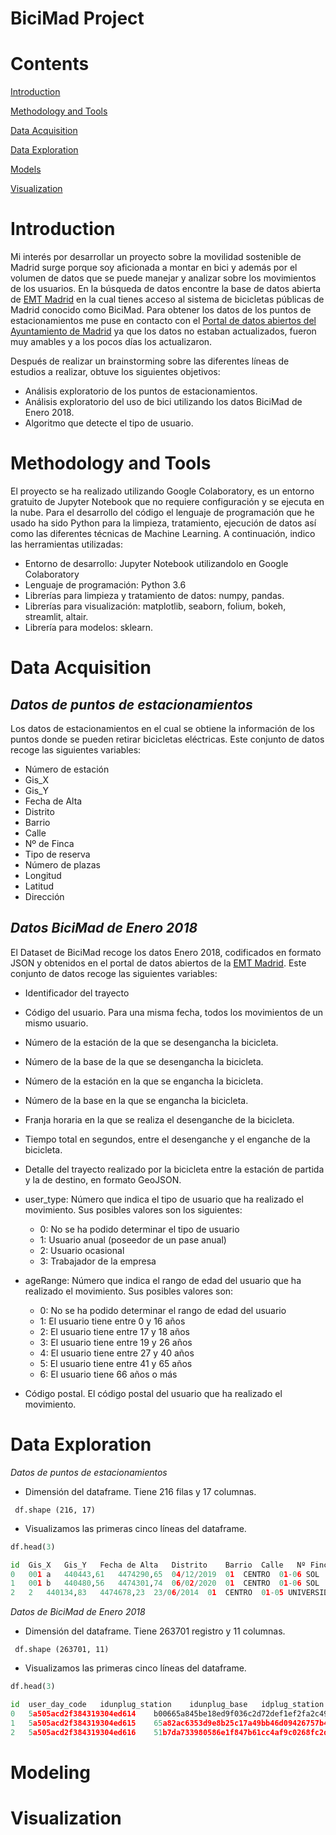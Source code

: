 # BiciMad Project

# Contents 

[Introduction](#introduction)

[Methodology and Tools](#Methodology-and-Tools)

[Data Acquisition](#Data-Acquisition)

[Data Exploration](#Data-Exploration)

[Models](#Models)

[Visualization](#Visualization)



# Introduction
Mi interés por desarrollar un proyecto sobre la movilidad sostenible de Madrid surge porque soy aficionada a montar en bici y además por el volumen de datos que se puede manejar y analizar sobre los movimientos de los usuarios. En la búsqueda de datos encontre la base de datos abierta de [EMT Madrid](https://opendata.emtmadrid.es/Datos-estaticos/Datos-generales-(1)) en la cual tienes acceso al sistema de bicicletas públicas de Madrid conocido como BiciMad. Para obtener los datos de los puntos de estacionamientos me puse en contacto con el [Portal de datos abiertos del Ayuntamiento de Madrid](https://datos.madrid.es/sites/v/index.jsp?vgnextoid=e9b2a4059b4b7410VgnVCM2000000c205a0aRCRD&vgnextchannel=374512b9ace9f310VgnVCM100000171f5a0aRCRD) ya que los datos no estaban actualizados, fueron muy amables y a los pocos días los actualizaron. 

Después de realizar un brainstorming sobre las diferentes líneas de estudios a realizar, obtuve los siguientes objetivos:

- Análisis exploratorio de los puntos de estacionamientos.
- Análisis exploratorio del uso de bici utilizando los datos BiciMad de Enero 2018.
- Algoritmo que detecte el tipo de usuario.

# Methodology and Tools
El proyecto se ha realizado utilizando Google Colaboratory, es un entorno gratuito de Jupyter Notebook que no requiere configuración y se ejecuta en la nube. Para el desarrollo del código el lenguaje de programación que he usado ha sido Python para la limpieza, tratamiento, ejecución de datos así como las diferentes técnicas de Machine Learning. A continuación, indico las herramientas utilizadas:

- Entorno de desarrollo: Jupyter Notebook utilizandolo en Google Colaboratory
- Lenguaje de programación: Python 3.6
- Librerías para limpieza y tratamiento de datos: numpy, pandas.
- Librerías para visualización: matplotlib, seaborn, folium, bokeh, streamlit, altair.
- Librería para modelos: sklearn.

# Data Acquisition

## *Datos de puntos de estacionamientos*

Los datos de estacionamientos en el cual se obtiene la información de los puntos donde se pueden retirar bicicletas eléctricas. Este conjunto de datos recoge las siguientes variables: 

- Número de estación
- Gis_X
- Gis_Y
- Fecha de Alta
- Distrito
- Barrio
- Calle
- Nº de Finca
- Tipo de reserva
- Número de plazas
- Longitud
- Latitud
- Dirección

## *Datos BiciMad de Enero 2018*
El Dataset de BiciMad recoge los datos Enero 2018, codificados en formato JSON y obtenidos en el portal de datos abiertos de la [EMT Madrid](https://opendata.emtmadrid.es/Datos-estaticos/Datos-generales-(1)). Este conjunto de datos recoge las siguientes variables:

- Identificador del trayecto
- Código del usuario. Para una misma fecha, todos los movimientos de un mismo usuario.
- Número de la estación de la que se desengancha la bicicleta.
- Número de la base de la que se desengancha la bicicleta.
- Número de la estación en la que se engancha la bicicleta.
- Número de la base en la que se engancha la bicicleta.
-  Franja horaria en la que se realiza el desenganche de la bicicleta.
- Tiempo total en segundos, entre el desenganche y el enganche de la bicicleta. 
- Detalle del trayecto realizado por la bicicleta entre la estación de partida y la de destino, en formato GeoJSON. 
- user_type: Número que indica el tipo de usuario que ha realizado el movimiento. Sus posibles valores son los siguientes:

  * 0: No se ha podido determinar el tipo de usuario
  * 1: Usuario anual (poseedor de un pase anual)
  * 2: Usuario ocasional
  * 3: Trabajador de la empresa 

- ageRange: Número que indica el rango de edad del usuario que ha realizado el movimiento. Sus posibles valores son:

  * 0: No se ha podido determinar el rango de edad del usuario
  * 1: El usuario tiene entre 0 y 16 años
  * 2: El usuario tiene entre 17 y 18 años
  * 3: El usuario tiene entre 19 y 26 años
  * 4: El usuario tiene entre 27 y 40 años
  * 5: El usuario tiene entre 41 y 65 años
  * 6: El usuario tiene 66 años o más 

- Código postal. El código postal del usuario que ha realizado el movimiento. 



# Data Exploration 

*Datos de puntos de estacionamientos*

- Dimensión del dataframe. Tiene 216 filas y 17 columnas.

` df.shape
   (216, 17)`

- Visualizamos las primeras cinco líneas del dataframe.

```python
df.head(3)

id	Gis_X	Gis_Y	Fecha de Alta	Distrito	Barrio	Calle	Nº Finca	Tipo de Reserva	Anclajes	Unnamed: 10	LONGITUD	LATITUD	DIRECCION	Year	ids	Locationlist
0	001 a	440443,61	4474290,65	04/12/2019	01  CENTRO	01-06 SOL	ALCALA, CALLE, DE	2	BiciMAD	30	NaN	-3.701998	40.417111	CALLE DE ALCALA, 2	2019	1	[40.417110795315295, -3.70199802576925]
1	001 b	440480,56	4474301,74	06/02/2020	01  CENTRO	01-06 SOL	ALCALA, CALLE, DE	6	BiciMAD	30	NaN	-3.701564	40.417213	CALLE DE ALCALA, 6	2020	1	[40.4172133427666, -3.7015635605662203]
2	2	440134,83	4474678,23	23/06/2014	01  CENTRO	01-05 UNIVERSIDAD	MIGUEL MOYA, CALLE, DE	1	BiciMAD	24	NaN	-3.705674	40.420580	CALLE DE MIGUEL MOYA, 1	2014	2	[40.4205801410996, -3.7056738708445]
```


*Datos de  BiciMad de Enero 2018*

- Dimensión del dataframe. Tiene 263701 registro y 11 columnas.

` df.shape
   (263701, 11)`

- Visualizamos las primeras cinco líneas del dataframe.

```python
df.head(3)

id	user_day_code	idunplug_station	idunplug_base	idplug_station	idplug_base	user_type	travel_time	unplug_hourTime	ageRange	zip_code
0	5a505acd2f384319304ed614	b00665a845be18ed9f036c2d72def1ef2fa2c49365cb64...	6	14	7	1	1	284	{'$date': '2018-01-01T00:00:00.000+0100'}	5	28010
1	5a505acd2f384319304ed615	65a82ac6353d9e8b25c17a49bb46d09426757b40946370...	24	21	117	4	1	666	{'$date': '2018-01-01T00:00:00.000+0100'}	0	
2	5a505acd2f384319304ed616	51b7da733980586e1f847b61cc4af9c0268fc2d09df63e...	24	19	117	19	1	662	{'$date': '2018-01-01T00:00:00.000+0100'}	0	

```








# Modeling


# Visualization






